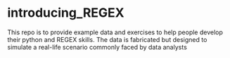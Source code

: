 # introducing_REGEX
This repo is to provide example data and exercises to help people develop their python and REGEX skills.  The data is fabricated but designed to simulate a real-life scenario commonly faced by data analysts
